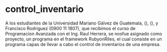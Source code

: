 control_inventario 
==================

A los estudiantes de la Universidad Mariano Gálvez de Guatemala, (), (), y Francisco Rodriguez (0900 11 1807), que recibimos el curso de 
Programacion Avanzada con el Ing. Raul Herrera, se nosfue asignado como proyecto, un programa en el framework RubyonRiles, el cual 
consiste en un programa capas de llevar a cabo el control de inventarios de una empresa.
 
